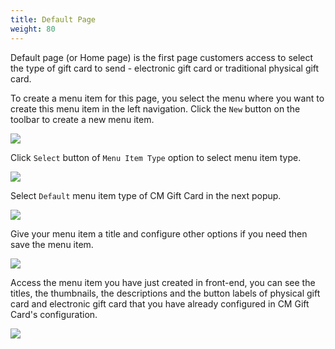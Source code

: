 ```yaml
---
title: Default Page
weight: 80
---
```


Default page (or Home page) is the first page customers access to select the type of gift card to send - electronic gift card or traditional physical gift card.

To create a menu item for this page, you select the menu where you want to create this menu item in the left navigation. Click the `New` button on the toolbar to create a new menu item.

![](/images/default_01.jpg)

Click `Select` button of `Menu Item Type` option to select menu item type.

![](/images/default_02.jpg)

Select `Default` menu item type of CM Gift Card in the next popup.

![](/images/menu_item_types.jpg)

Give your menu item a title and configure other options if you need then save the menu item.

![](/images/default_03.jpg)

Access the menu item you have just created in front-end, you can see the titles, the thumbnails, the descriptions and the button labels of physical gift card and electronic gift card that you have already configured in CM Gift Card's configuration.

![](/images/default_04.jpg)